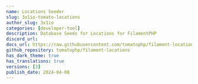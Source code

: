 ```yaml
---
name: Locations Seeder
slug: 3x1io-tomato-locations
author_slug: 3x1io
categories: [developer-tool]
description: Database Seeds for Locations for FilamentPHP
discord_url: 
docs_url: https://raw.githubusercontent.com/tomatophp/filament-locations/master/README.md
github_repository: tomatophp/filament-locations
has_dark_theme: true
has_translations: true
versions: [3]
publish_date: 2024-04-08
---
```

